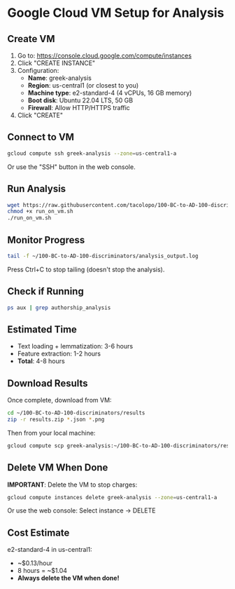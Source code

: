 # Google Cloud VM Setup for Analysis

## Create VM

1. Go to: https://console.cloud.google.com/compute/instances
2. Click "CREATE INSTANCE"
3. Configuration:
   - **Name**: greek-analysis
   - **Region**: us-central1 (or closest to you)
   - **Machine type**: e2-standard-4 (4 vCPUs, 16 GB memory)
   - **Boot disk**: Ubuntu 22.04 LTS, 50 GB
   - **Firewall**: Allow HTTP/HTTPS traffic
4. Click "CREATE"

## Connect to VM

```bash
gcloud compute ssh greek-analysis --zone=us-central1-a
```

Or use the "SSH" button in the web console.

## Run Analysis

```bash
wget https://raw.githubusercontent.com/tacolopo/100-BC-to-AD-100-discriminators/master/run_on_vm.sh
chmod +x run_on_vm.sh
./run_on_vm.sh
```

## Monitor Progress

```bash
tail -f ~/100-BC-to-AD-100-discriminators/analysis_output.log
```

Press Ctrl+C to stop tailing (doesn't stop the analysis).

## Check if Running

```bash
ps aux | grep authorship_analysis
```

## Estimated Time

- Text loading + lemmatization: 3-6 hours
- Feature extraction: 1-2 hours
- **Total**: 4-8 hours

## Download Results

Once complete, download from VM:

```bash
cd ~/100-BC-to-AD-100-discriminators/results
zip -r results.zip *.json *.png
```

Then from your local machine:

```bash
gcloud compute scp greek-analysis:~/100-BC-to-AD-100-discriminators/results/results.zip . --zone=us-central1-a
```

## Delete VM When Done

**IMPORTANT**: Delete the VM to stop charges:

```bash
gcloud compute instances delete greek-analysis --zone=us-central1-a
```

Or use the web console: Select instance → DELETE

## Cost Estimate

e2-standard-4 in us-central1:
- ~$0.13/hour
- 8 hours = ~$1.04
- **Always delete the VM when done!**

